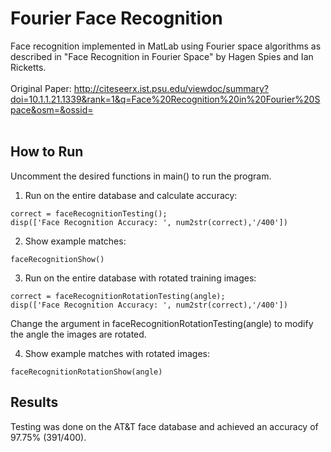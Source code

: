 # Fourier Face Recognition
Face recognition implemented in MatLab using Fourier space algorithms as described in "Face Recognition in Fourier Space" by Hagen Spies and Ian Ricketts. 
</br>
</br>
Original Paper: http://citeseerx.ist.psu.edu/viewdoc/summary?doi=10.1.1.21.1339&rank=1&q=Face%20Recognition%20in%20Fourier%20Space&osm=&ossid=
</br>
</br>


## How to Run
Uncomment the desired functions in main() to run the program.

1. Run on the entire database and calculate accuracy:
```
correct = faceRecognitionTesting();
disp(['Face Recognition Accuracy: ', num2str(correct),'/400'])
```

2. Show example matches:
```
faceRecognitionShow()
```

3. Run on the entire database with rotated training images:
```
correct = faceRecognitionRotationTesting(angle);
disp(['Face Recognition Accuracy: ', num2str(correct),'/400'])
```
Change the argument in faceRecognitionRotationTesting(angle) to modify the angle the images are rotated. 

4. Show example matches with rotated images:
```
faceRecognitionRotationShow(angle)
```

## Results
Testing was done on the AT&T face database and achieved an accuracy of 97.75% (391/400).


